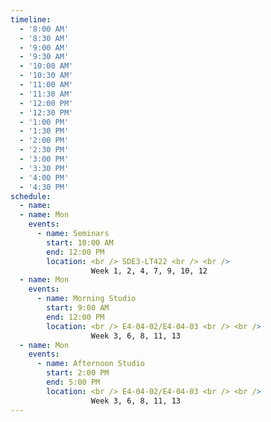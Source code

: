 ```yaml
---
timeline:
  - '8:00 AM'
  - '8:30 AM'
  - '9:00 AM'
  - '9:30 AM'
  - '10:00 AM'
  - '10:30 AM'
  - '11:00 AM'
  - '11:30 AM'
  - '12:00 PM'
  - '12:30 PM'
  - '1:00 PM'
  - '1:30 PM'
  - '2:00 PM'
  - '2:30 PM'
  - '3:00 PM'
  - '3:30 PM'
  - '4:00 PM'
  - '4:30 PM'
schedule:
  - name: 
  - name: Mon
    events:
      - name: Seminars
        start: 10:00 AM
        end: 12:00 PM 
        location: <br /> SDE3-LT422 <br /> <br /> 
                  Week 1, 2, 4, 7, 9, 10, 12 
  - name: Mon
    events:
      - name: Morning Studio
        start: 9:00 AM
        end: 12:00 PM
        location: <br /> E4-04-02/E4-04-03 <br /> <br /> 
                  Week 3, 6, 8, 11, 13 
  - name: Mon 
    events:
      - name: Afternoon Studio
        start: 2:00 PM
        end: 5:00 PM
        location: <br /> E4-04-02/E4-04-03 <br /> <br /> 
                  Week 3, 6, 8, 11, 13 
---
```

